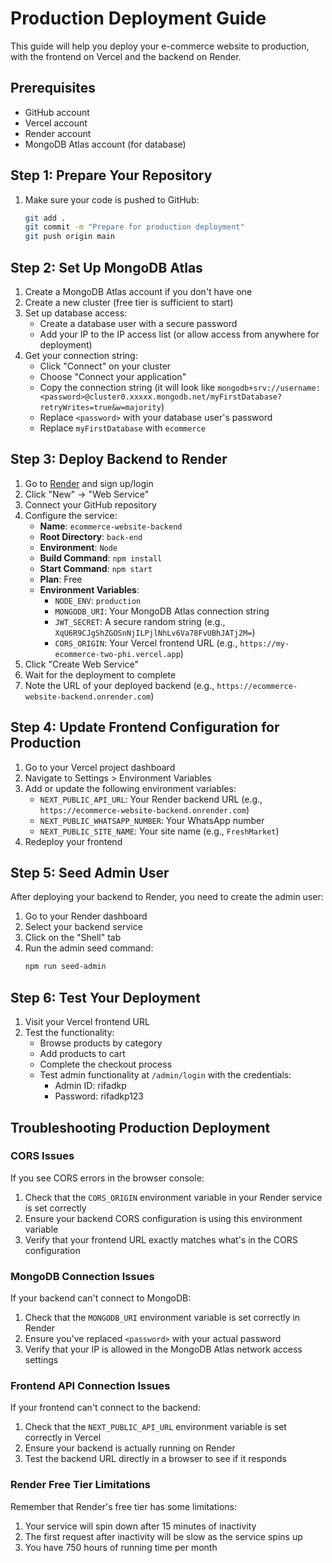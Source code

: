 # Production Deployment Guide

This guide will help you deploy your e-commerce website to production, with the frontend on Vercel and the backend on Render.

## Prerequisites

- GitHub account
- Vercel account
- Render account
- MongoDB Atlas account (for database)

## Step 1: Prepare Your Repository

1. Make sure your code is pushed to GitHub:
   ```bash
   git add .
   git commit -m "Prepare for production deployment"
   git push origin main
   ```

## Step 2: Set Up MongoDB Atlas

1. Create a MongoDB Atlas account if you don't have one
2. Create a new cluster (free tier is sufficient to start)
3. Set up database access:
   - Create a database user with a secure password
   - Add your IP to the IP access list (or allow access from anywhere for deployment)
4. Get your connection string:
   - Click "Connect" on your cluster
   - Choose "Connect your application"
   - Copy the connection string (it will look like `mongodb+srv://username:<password>@cluster0.xxxxx.mongodb.net/myFirstDatabase?retryWrites=true&w=majority`)
   - Replace `<password>` with your database user's password
   - Replace `myFirstDatabase` with `ecommerce`

## Step 3: Deploy Backend to Render

1. Go to [Render](https://render.com/) and sign up/login
2. Click "New" → "Web Service"
3. Connect your GitHub repository
4. Configure the service:
   - **Name**: `ecommerce-website-backend`
   - **Root Directory**: `back-end`
   - **Environment**: `Node`
   - **Build Command**: `npm install`
   - **Start Command**: `npm start`
   - **Plan**: Free
   - **Environment Variables**:
     - `NODE_ENV`: `production`
     - `MONGODB_URI`: Your MongoDB Atlas connection string
     - `JWT_SECRET`: A secure random string (e.g., `XqU6R9CJgShZGOSnNjILPjlNhLv6Va78FvUBhJATj2M=`)
     - `CORS_ORIGIN`: Your Vercel frontend URL (e.g., `https://my-ecommerce-two-phi.vercel.app`)
5. Click "Create Web Service"
6. Wait for the deployment to complete
7. Note the URL of your deployed backend (e.g., `https://ecommerce-website-backend.onrender.com`)

## Step 4: Update Frontend Configuration for Production

1. Go to your Vercel project dashboard
2. Navigate to Settings > Environment Variables
3. Add or update the following environment variables:
   - `NEXT_PUBLIC_API_URL`: Your Render backend URL (e.g., `https://ecommerce-website-backend.onrender.com`)
   - `NEXT_PUBLIC_WHATSAPP_NUMBER`: Your WhatsApp number
   - `NEXT_PUBLIC_SITE_NAME`: Your site name (e.g., `FreshMarket`)
4. Redeploy your frontend

## Step 5: Seed Admin User

After deploying your backend to Render, you need to create the admin user:

1. Go to your Render dashboard
2. Select your backend service
3. Click on the "Shell" tab
4. Run the admin seed command:
   ```bash
   npm run seed-admin
   ```

## Step 6: Test Your Deployment

1. Visit your Vercel frontend URL
2. Test the functionality:
   - Browse products by category
   - Add products to cart
   - Complete the checkout process
   - Test admin functionality at `/admin/login` with the credentials:
     - Admin ID: rifadkp
     - Password: rifadkp123

## Troubleshooting Production Deployment

### CORS Issues

If you see CORS errors in the browser console:
1. Check that the `CORS_ORIGIN` environment variable in your Render service is set correctly
2. Ensure your backend CORS configuration is using this environment variable
3. Verify that your frontend URL exactly matches what's in the CORS configuration

### MongoDB Connection Issues

If your backend can't connect to MongoDB:
1. Check that the `MONGODB_URI` environment variable is set correctly in Render
2. Ensure you've replaced `<password>` with your actual password
3. Verify that your IP is allowed in the MongoDB Atlas network access settings

### Frontend API Connection Issues

If your frontend can't connect to the backend:
1. Check that the `NEXT_PUBLIC_API_URL` environment variable is set correctly in Vercel
2. Ensure your backend is actually running on Render
3. Test the backend URL directly in a browser to see if it responds

### Render Free Tier Limitations

Remember that Render's free tier has some limitations:
1. Your service will spin down after 15 minutes of inactivity
2. The first request after inactivity will be slow as the service spins up
3. You have 750 hours of running time per month
